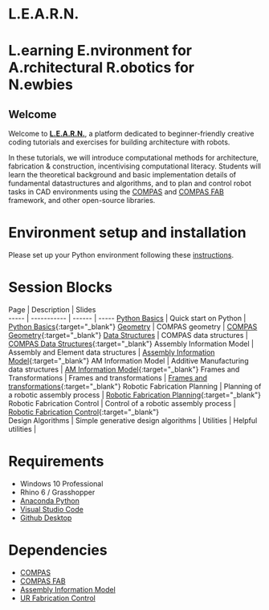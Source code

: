 # L.E.A.R.N.
# L.earning E.nvironment for A.rchitectural R.obotics for N.ewbies

## Welcome

Welcome to [**L.E.A.R.N.**](https://le-ar-n.github.io/le-ar-n/), a platform dedicated to beginner-friendly creative coding tutorials and exercises for building architecture with robots.

In these tutorials, we will introduce computational methods for architecture, fabrication & construction, incentivising computational literacy. Students will learn the theoretical background and basic implementation details of fundamental datastructures and algorithms, and to plan and control robot tasks in CAD environments using the [COMPAS](https://compas-dev.github.io/) and [COMPAS FAB](https://gramaziokohler.github.io/compas_fab/latest/) framework, and other open-source libraries.

# Environment setup and installation

Please set up your Python environment following these [instructions](getting_started.md). 

# Session Blocks

Page | Description | Slides  
----- | ----------- | ------ | ----- 
[Python Basics](sessions/01_python_basics) | Quick start on Python | [Python Basics](https://docs.google.com/presentation/d/1WHFK_gnQg8jOp2D4GcX2HFWUhVAizvreffQBoUX3fVA/edit?usp=sharing){:target="_blank"}
[Geometry](sessions/02_geometry) | COMPAS geometry  | [COMPAS Geometry](https://docs.google.com/presentation/d/1B_O2qr_oV_Olf64CaTKgPp1fjy4Z61LwsM8OHDhlvyQ/edit?usp=sharing){:target="_blank"}
[Data Structures](sessions/03_datastructures) | COMPAS data structures  | [COMPAS Data Structures](https://docs.google.com/presentation/d/1ZhYimM0iN6Z2A4RCKiuKsYBqPTwIptLr44-D3ilJjXc/edit?usp=sharing){:target="_blank"}
Assembly Information Model | Assembly and Element data structures  | [Assembly Information Model](https://docs.google.com/presentation/d/1J1jkmQLJ98wGwzvmwt8uPxFqBe0STTynKg6Yyv8J2nE/edit?usp=sharing){:target="_blank"} 
AM Information Model | Additive Manufacturing data structures  | [AM Information Model](https://docs.google.com/presentation/d/1gLgQDtK69PGTvqRwn9LETbHu659OO8nmUyur00MQUM0/edit?usp=sharing){:target="_blank"} 
Frames and Transformations | Frames and transformations  | [Frames and transformations](https://docs.google.com/presentation/d/1eXnclwxPe9wMHOsk25_IeLtQKK4OSs0BAjjTEWq7eF0/edit?usp=sharing){:target="_blank"} 
Robotic Fabrication Planning | Planning of a robotic assembly process | [Robotic Fabrication Planning](https://docs.google.com/presentation/d/1qSVU1neaKMGB9G6ZXQtxqF8JLM43VixEK1s12HQNV-g/edit?usp=sharing){:target="_blank"} 
Robotic Fabrication Control | Control of a robotic assembly process | [Robotic Fabrication Control](https://docs.google.com/presentation/d/1vHCZJLlue4ypWv8aqYPhdepQ9mzrjY1xkL59vnXltqw/edit?usp=sharing){:target="_blank"}  
Design Algorithms | Simple generative design algorithms | 
Utilities | Helpful utilities |  


# Requirements

* Windows 10 Professional
* Rhino 6 / Grasshopper
* [Anaconda Python](https://www.anaconda.com/distribution/?gclid=CjwKCAjwo9rtBRAdEiwA_WXcFoyH8v3m-gVC55J6YzR0HpgB8R-PwM-FClIIR1bIPYZXsBtbPRfJ8xoC6HsQAvD_BwE)
* [Visual Studio Code](https://code.visualstudio.com/)
* [Github Desktop](https://desktop.github.com/)

# Dependencies

* [COMPAS](https://compas-dev.github.io/)
* [COMPAS FAB](https://gramaziokohler.github.io/compas_fab/latest/)
* [Assembly Information Model](https://github.com/augmentedfabricationlab/assembly_information_model)
* [UR Fabrication Control](https://github.com/augmentedfabricationlab/ur_fabrication_control)
